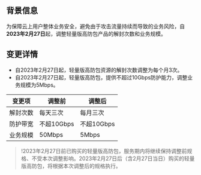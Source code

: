
## 背景信息
为保障云上用户整体业务安全，避免由于攻击流量持续而导致的业务风险，自**2023年2月27日**起，调整轻量版高防包产品的解封次数和业务规模。

## 变更详情
- 自2023年2月27日起，轻量版高防包资源的解封次数调整为每个月3次。
- 自2023年2月27日起，轻量版高防包，提供不超过10Gbps防护能力，调整业务规模为5Mbps。

|  变更项       | 调整前     | 调整后     |
| -------- | ---------- | ---------- |
| 解封次数 | 每天三次   | 每月三次   |
| 防护带宽| 不超10Gbps | 不超10Gbps |
| 业务规模 | 50Mbps     | 5Mbps      |

>!2023年2月27日前已购买的轻量版高防包，服务期内将继续保持调整前规格、不受本次调整影响。2023年2月27日后（含2月27日当日）购买的轻量版高防包，将根据本次调整后的规格执行。
